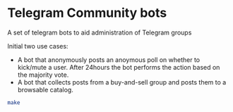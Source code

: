
# Telegram Community bots
A set of telegram bots to aid administration of Telegram groups

Initial two use cases:
- A bot that anonymously posts an anoymous poll on whether to kick/mute a user.
  After 24hours the bot performs the action based on the majority vote.
- A bot that collects posts from a buy-and-sell group and posts them to a
browsable catalog.

```sh
make
```

